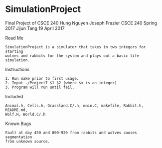 # SimulationProject
Final Project of CSCE 240
Hung Nguyen
Joseph Frazier
CSCE 240 Spring 2017
Jijun Tang
19 April 2017

Read Me

	SimulationProject is a simulator that takes in two integers for starting
	wolves and rabbits for the system and plays out a basic life simulation.
	
Instructions
	
	1. Run make prior to first usage.
	2. Input ./Project7 $1 $2 (where $x is an integer)
	3. Program will run until fail.
	
Included

	Animal.h, Cells.h, Grassland.C/.h, main.C, makefile, Rabbit.h, README.md,
	Wolf.H, World.C/.h
	
Known Bugs

	Fault at day 450 and 800-920 from rabbits and wolves causes segmentation
	from unknown source.
